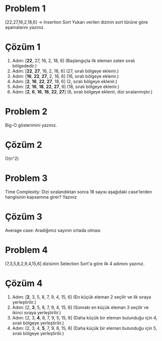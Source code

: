 # Problem 1 

[22,27,16,2,18,6] -> Insertion Sort
Yukarı verilen dizinin sort türüne göre aşamalarını yazınız.

# Çözüm 1

1. Adım: [**22**, 27, 16, 2, 18, 6] (Başlangıçta ilk eleman zaten sıralı bölgededir.)
2. Adım: [**22**, **27**, 16, 2, 18, 6] (27, sıralı bölgeye eklenir.)
3. Adım: [**16**, **22**, **27**, 2, 18, 6] (16, sıralı bölgeye eklenir.)
4. Adım: [**2**, **16**, **22**, **27**, 18, 6] (2, sıralı bölgeye eklenir.)
5. Adım: [**2**, **16**, **18**, **22**, **27**, 6] (18, sıralı bölgeye eklenir.)
6. Adım: [**2**, **6**, **16**, **18**, **22**, **27**] (6, sıralı bölgeye eklenir, dizi sıralanmıştır.)

# Problem 2

Big-O gösterimini yazınız.

# Çözüm 2

O(n^2)

# Problem 3

Time Complexity: Dizi sıralandıktan sonra 18 sayısı aşağıdaki case'lerden hangisinin kapsamına girer? Yazınız

# Çözüm 3

Average case: Aradığımız sayının ortada olması

# Problem 4

[7,3,5,8,2,9,4,15,6] dizisinin Selection Sort'a göre ilk 4 adımını yazınız.

# Çözüm 4

1. Adım: [**2**, 3, 5, 8, 7, 9, 4, 15, 6] (En küçük eleman 2 seçilir ve ilk sıraya yerleştirilir.)
2. Adım: [2, **3**, 5, 8, 7, 9, 4, 15, 6] (Sonraki en küçük eleman 3 seçilir ve ikinci sıraya yerleştirilir.)
3. Adım: [2, 3, **4**, 8, 7, 9, 5, 15, 6] (Daha küçük bir eleman bulunduğu için 4, sıralı bölgeye yerleştirilir.)
4. Adım: [2, 3, 4, **5**, 7, 9, 8, 15, 6] (Daha küçük bir eleman bulunduğu için 5, sıralı bölgeye yerleştirilir.)